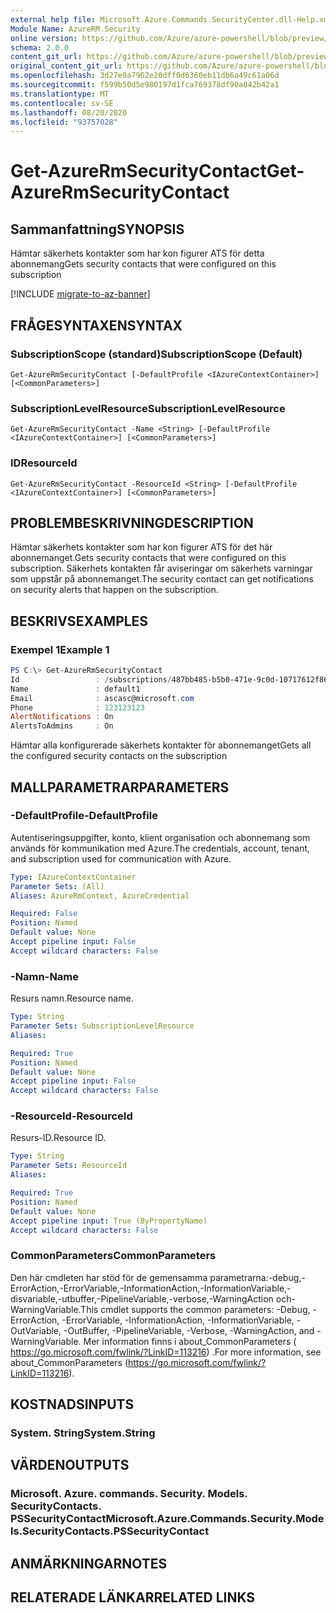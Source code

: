 ```yaml
---
external help file: Microsoft.Azure.Commands.SecurityCenter.dll-Help.xml
Module Name: AzureRM.Security
online version: https://github.com/Azure/azure-powershell/blob/preview/src/ResourceManager/Security/Commands.Security/help/Get-AzureRmSecurityContact.md
schema: 2.0.0
content_git_url: https://github.com/Azure/azure-powershell/blob/preview/src/ResourceManager/Security/Commands.Security/help/Get-AzureRmSecurityContact.md
original_content_git_url: https://github.com/Azure/azure-powershell/blob/preview/src/ResourceManager/Security/Commands.Security/help/Get-AzureRmSecurityContact.md
ms.openlocfilehash: 3d27e9a7962e20dff0d6360eb11db6a49c61a06d
ms.sourcegitcommit: f599b50d5e980197d1fca769378df90a842b42a1
ms.translationtype: MT
ms.contentlocale: sv-SE
ms.lasthandoff: 08/20/2020
ms.locfileid: "93757028"
---
```

# <span data-ttu-id="09673-101">Get-AzureRmSecurityContact</span><span class="sxs-lookup"><span data-stu-id="09673-101">Get-AzureRmSecurityContact</span></span>

## <span data-ttu-id="09673-102">Sammanfattning</span><span class="sxs-lookup"><span data-stu-id="09673-102">SYNOPSIS</span></span>
<span data-ttu-id="09673-103">Hämtar säkerhets kontakter som har kon figurer ATS för detta abonnemang</span><span class="sxs-lookup"><span data-stu-id="09673-103">Gets security contacts that were configured on this subscription</span></span>

[!INCLUDE [migrate-to-az-banner](../../includes/migrate-to-az-banner.md)]

## <span data-ttu-id="09673-104">FRÅGESYNTAXEN</span><span class="sxs-lookup"><span data-stu-id="09673-104">SYNTAX</span></span>

### <span data-ttu-id="09673-105">SubscriptionScope (standard)</span><span class="sxs-lookup"><span data-stu-id="09673-105">SubscriptionScope (Default)</span></span>
```
Get-AzureRmSecurityContact [-DefaultProfile <IAzureContextContainer>] [<CommonParameters>]
```

### <span data-ttu-id="09673-106">SubscriptionLevelResource</span><span class="sxs-lookup"><span data-stu-id="09673-106">SubscriptionLevelResource</span></span>
```
Get-AzureRmSecurityContact -Name <String> [-DefaultProfile <IAzureContextContainer>] [<CommonParameters>]
```

### <span data-ttu-id="09673-107">ID</span><span class="sxs-lookup"><span data-stu-id="09673-107">ResourceId</span></span>
```
Get-AzureRmSecurityContact -ResourceId <String> [-DefaultProfile <IAzureContextContainer>] [<CommonParameters>]
```

## <span data-ttu-id="09673-108">PROBLEMBESKRIVNING</span><span class="sxs-lookup"><span data-stu-id="09673-108">DESCRIPTION</span></span>
<span data-ttu-id="09673-109">Hämtar säkerhets kontakter som har kon figurer ATS för det här abonnemanget.</span><span class="sxs-lookup"><span data-stu-id="09673-109">Gets security contacts that were configured on this subscription.</span></span>
<span data-ttu-id="09673-110">Säkerhets kontakten får aviseringar om säkerhets varningar som uppstår på abonnemanget.</span><span class="sxs-lookup"><span data-stu-id="09673-110">The security contact can get notifications on security alerts that happen on the subscription.</span></span>

## <span data-ttu-id="09673-111">BESKRIVS</span><span class="sxs-lookup"><span data-stu-id="09673-111">EXAMPLES</span></span>

### <span data-ttu-id="09673-112">Exempel 1</span><span class="sxs-lookup"><span data-stu-id="09673-112">Example 1</span></span>
```powershell
PS C:\> Get-AzureRmSecurityContact
Id                 : /subscriptions/487bb485-b5b0-471e-9c0d-10717612f869/providers/Microsoft.Security/securityContacts/default1
Name               : default1
Email              : ascasc@microsoft.com
Phone              : 123123123
AlertNotifications : On
AlertsToAdmins     : On
```

<span data-ttu-id="09673-113">Hämtar alla konfigurerade säkerhets kontakter för abonnemanget</span><span class="sxs-lookup"><span data-stu-id="09673-113">Gets all the configured security contacts on the subscription</span></span>

## <span data-ttu-id="09673-114">MALLPARAMETRAR</span><span class="sxs-lookup"><span data-stu-id="09673-114">PARAMETERS</span></span>

### <span data-ttu-id="09673-115">-DefaultProfile</span><span class="sxs-lookup"><span data-stu-id="09673-115">-DefaultProfile</span></span>
<span data-ttu-id="09673-116">Autentiseringsuppgifter, konto, klient organisation och abonnemang som används för kommunikation med Azure.</span><span class="sxs-lookup"><span data-stu-id="09673-116">The credentials, account, tenant, and subscription used for communication with Azure.</span></span>

```yaml
Type: IAzureContextContainer
Parameter Sets: (All)
Aliases: AzureRmContext, AzureCredential

Required: False
Position: Named
Default value: None
Accept pipeline input: False
Accept wildcard characters: False
```

### <span data-ttu-id="09673-117">-Namn</span><span class="sxs-lookup"><span data-stu-id="09673-117">-Name</span></span>
<span data-ttu-id="09673-118">Resurs namn.</span><span class="sxs-lookup"><span data-stu-id="09673-118">Resource name.</span></span>

```yaml
Type: String
Parameter Sets: SubscriptionLevelResource
Aliases:

Required: True
Position: Named
Default value: None
Accept pipeline input: False
Accept wildcard characters: False
```

### <span data-ttu-id="09673-119">-ResourceId</span><span class="sxs-lookup"><span data-stu-id="09673-119">-ResourceId</span></span>
<span data-ttu-id="09673-120">Resurs-ID.</span><span class="sxs-lookup"><span data-stu-id="09673-120">Resource ID.</span></span>

```yaml
Type: String
Parameter Sets: ResourceId
Aliases:

Required: True
Position: Named
Default value: None
Accept pipeline input: True (ByPropertyName)
Accept wildcard characters: False
```

### <span data-ttu-id="09673-121">CommonParameters</span><span class="sxs-lookup"><span data-stu-id="09673-121">CommonParameters</span></span>
<span data-ttu-id="09673-122">Den här cmdleten har stöd för de gemensamma parametrarna:-debug,-ErrorAction,-ErrorVariable,-InformationAction,-InformationVariable,-disvariable,-utbuffer,-PipelineVariable,-verbose,-WarningAction och-WarningVariable.</span><span class="sxs-lookup"><span data-stu-id="09673-122">This cmdlet supports the common parameters: -Debug, -ErrorAction, -ErrorVariable, -InformationAction, -InformationVariable, -OutVariable, -OutBuffer, -PipelineVariable, -Verbose, -WarningAction, and -WarningVariable.</span></span> <span data-ttu-id="09673-123">Mer information finns i about_CommonParameters ( https://go.microsoft.com/fwlink/?LinkID=113216) .</span><span class="sxs-lookup"><span data-stu-id="09673-123">For more information, see about_CommonParameters (https://go.microsoft.com/fwlink/?LinkID=113216).</span></span>

## <span data-ttu-id="09673-124">KOSTNADS</span><span class="sxs-lookup"><span data-stu-id="09673-124">INPUTS</span></span>

### <span data-ttu-id="09673-125">System. String</span><span class="sxs-lookup"><span data-stu-id="09673-125">System.String</span></span>

## <span data-ttu-id="09673-126">VÄRDEN</span><span class="sxs-lookup"><span data-stu-id="09673-126">OUTPUTS</span></span>

### <span data-ttu-id="09673-127">Microsoft. Azure. commands. Security. Models. SecurityContacts. PSSecurityContact</span><span class="sxs-lookup"><span data-stu-id="09673-127">Microsoft.Azure.Commands.Security.Models.SecurityContacts.PSSecurityContact</span></span>

## <span data-ttu-id="09673-128">ANMÄRKNINGAR</span><span class="sxs-lookup"><span data-stu-id="09673-128">NOTES</span></span>

## <span data-ttu-id="09673-129">RELATERADE LÄNKAR</span><span class="sxs-lookup"><span data-stu-id="09673-129">RELATED LINKS</span></span>
